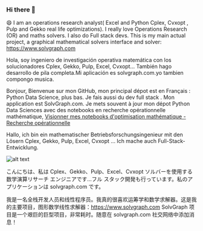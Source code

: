### Hi there 👋

😄  I am an operations research analyst( Excel and Python Cplex, Cvxopt , Pulp and Gekko real life optimizations).
I really love Operations Research (OR) and maths solvers. I also do Full stack devs.
This is my main actual project, a graphical mathematical solvers interface and solver:
https://www.solvgraph.com

Hola, soy ingeniero de investigación operativa matemática con los solucionadores Cplex, Gekko, Pulp, Excel, Cvxopt... También hago desarrollo de pila completa.Mi aplicación es solvgraph.com.yo tambien compongo musica.

Bonjour, Bienvenue sur mon GitHub, mon principal dépot est en Français : Python Data Science, plus bas. Je fais aussi du dev full stack . Mon application est SolvGraph.com. Je mets souvent à jour mon dépot Python Data Sciences avec des notebooks en recherche opérationnelle mathématique, [Visionner mes notebooks d'optimisation mathématique - Recherche opérationnelle]([https://github.com/estelle15000/python-data-science/tree/master/01.%20Recherche%20op%C3%A9rationnelle%20(Operations%20research%20-%20Management%20science)/01.%20Notebooks%20d'optimisation%20-%20cr%C3%A9ation%20en%20cours](https://github.com/estellederrien/python-data-science/tree/master/01.%20Recherche%20op%C3%A9rationnelle/01.%20Notebooks%20d'optimisation%20-%20cr%C3%A9ation%20en%20cours))

Hallo, ich bin ein mathematischer Betriebsforschungsingenieur mit den Lösern Cplex, Gekko, Pulp, Excel, Cvxopt ... Ich mache auch Full-Stack-Entwicklung.

![alt text](http://www.solvgraph.com/static/img/output-onlinepngtools.213abb5a.png)

こんにちは、私は Cplex、Gekko、Pulp、Excel、Cvxopt ソルバーを使用する数学演算リサーチ エンジニアです...フル スタック開発も行っています。私のアプリケーションは solvgraph.com です。

我是一名全栈开发人员和线性程序员。我真的很喜欢运筹学和数学求解器。这是我的主要项目，图形数学线性求解器：https://www.solvgraph.com SolvGraph 项目是一个艰巨的巨型项目，非常耗时。随意在 solvgraph.com 社交网络中添加消息！


